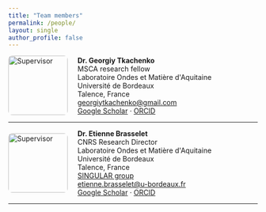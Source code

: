 ```yaml
---
title: "Team members"
permalink: /people/
layout: single
author_profile: false
---
```


<div style="display: flex; align-items: center; gap: 20px; margin-bottom: 1em;">
  <img src="{{ 'assets/images/Etienne-Brasselet.png' | relative_url }}" alt="Supervisor" style="width: 120px; height: auto; border-radius: 8px;">
  <div>
    <strong>Dr. Georgiy Tkachenko</strong><br>
    MSCA research fellow<br>
    Laboratoire Ondes et Matière d'Aquitaine<br>
    Université de Bordeaux<br>
    Talence, France<br>
    <a href="mailto:georgiytkachenko@gmail.com ">georgiytkachenko@gmail.com </a><br>
    <a href="https://scholar.google.co.uk/citations?user=WB9PHl4AAAAJ&hl=en">Google Scholar</a> · 
    <a href="https://orcid.org/0000-0003-0958-2548">ORCID</a>
  </div>
</div>
<hr>



<div style="display: flex; align-items: center; gap: 20px; margin-bottom: 1em;">
  <img src="{{ 'assets/images/Etienne-Brasselet.png' | relative_url }}" alt="Supervisor" style="width: 120px; height: auto; border-radius: 8px;">
  <div>
    <strong>Dr. Etienne Brasselet</strong><br>
    CNRS Research Director<br>
    Laboratoire Ondes et Matière d'Aquitaine<br>
    Université de Bordeaux<br>
    Talence, France<br>
    <a href="https://www.loma.cnrs.fr/thematique-singular/" target="_blank">SINGULAR group</a><br>
    <a href="mailto:etienne.brasselet@u-bordeaux.fr ">etienne.brasselet@u-bordeaux.fr </a><br>
    <a href="https://scholar.google.co.uk/citations?user=2q-Dw04AAAAJ&hl=en">Google Scholar</a> · 
    <a href="https://orcid.org/0000-0001-6672-6785">ORCID</a>
  </div>
</div>
<hr>


